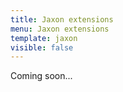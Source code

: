 ```yaml
---
title: Jaxon extensions
menu: Jaxon extensions
template: jaxon
visible: false
---
```


Coming soon...
